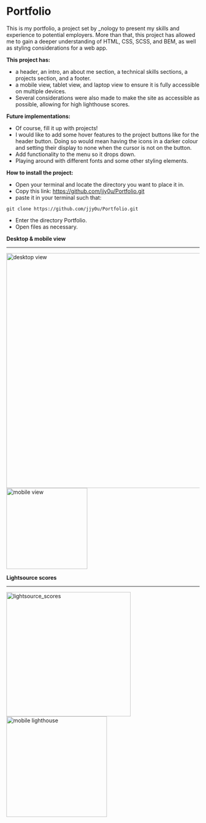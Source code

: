 # Portfolio
This is my portfolio, a project set by _nology to present my skills and experience to potential employers. More than that, this project has allowed me to gain a deeper understanding of HTML, CSS, SCSS, and BEM, as well as styling considerations for a web app. 

**This project has:**
- a header, an intro, an about me section, a technical skills sections,  a projects section, and a footer.
- a mobile view, tablet view, and laptop view to ensure it is fully accessible on multiple devices. 
- Several considerations were also made to make the site as accessible as possible, allowing for high lighthouse scores.

**Future implementations:**
- Of course, fill it up with projects!
- I would like to add some hover features to the project buttons like for the header button. Doing so would mean having the icons in a darker colour and setting their display to none when the cursor is not on the button.
- Add functionality to the menu so it drops down.
- Playing around with different fonts and some other styling elements.

**How to install the project:**
- Open your terminal and locate the directory you want to place it in.
- Copy this link: https://github.com/jjy0u/Portfolio.git
- paste it in your terminal such that:
```
git clone https://github.com/jjy0u/Portfolio.git
```
- Enter the directory Portfolio.
- Open files as necessary.


**Desktop & mobile view**
___
<img width="612" alt="desktop view" src="https://user-images.githubusercontent.com/119270171/212975607-a1cee56a-9543-4ed1-8384-0ee8cc217e9c.png"> <img width="211" alt="mobile view" src="https://user-images.githubusercontent.com/119270171/212976957-0582c133-e319-4e39-81ce-7868223c7708.png">

**Lightsource scores**
___
<img width="324" alt="lightsource_scores" src="https://user-images.githubusercontent.com/119270171/212975914-9b750862-65eb-4852-9e2a-e1ebbfd1f9e4.png"><img width="262" alt="mobile lighthouse" src="https://user-images.githubusercontent.com/119270171/212977494-53451049-d85e-4e7f-8f5c-10cf114c008e.png">
